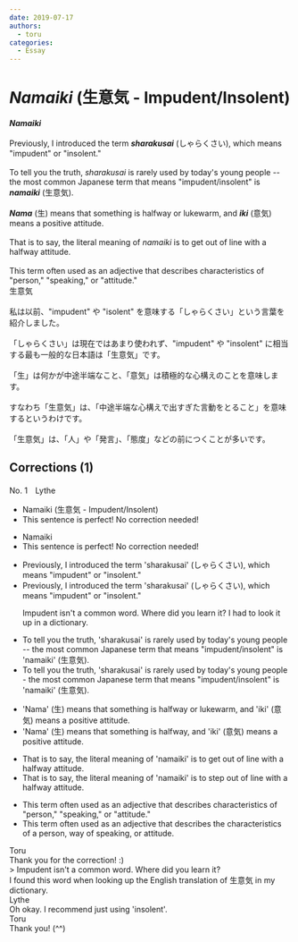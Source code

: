 ```yaml
---
date: 2019-07-17
authors:
  - toru
categories:
  - Essay
---
```


<h1 id="subject_show"><strong><em>Namaiki</strong></em> (生意気 - Impudent/Insolent)</h1>
<div class="date" hidden>Jul 17, 2019 20:13</div>
<div id="post"><div id="body_show_ori">
<strong><em>Namaiki</strong></em><br/><br/>Previously, I introduced the term <strong><em>sharakusai</em></strong> (しゃらくさい), which means "impudent" or "insolent."<br/><br/>To tell you the truth, <em>sharakusai</em> is rarely used by today's young people -- the most common Japanese term that means "impudent/insolent" is <strong><em>namaiki</em></strong> (生意気).<br/><br/><strong><em>Nama</em></strong> (生) means that something is halfway or lukewarm, and <strong><em>iki</em></strong> (意気) means a positive attitude.<br/><br/>That is to say, the literal meaning of <em>namaiki</em> is to get out of line with a halfway attitude.<br/><br/>This term often used as an adjective that describes characteristics of "person," "speaking," or "attitude."
</div></div>

<!-- more -->

<div id="post_ja"><div id="body_show_mo">
生意気<br/><br/>私は以前、"impudent" や "isolent" を意味する「しゃらくさい」という言葉を紹介しました。<br/><br/>「しゃらくさい」は現在ではあまり使われず、"impudent" や "insolent" に相当する最も一般的な日本語は「生意気」です。<br/><br/>「生」は何かが中途半端なこと、「意気」は積極的な心構えのことを意味します。<br/><br/>すなわち「生意気」は、「中途半端な心構えで出すぎた言動をとること」を意味するというわけです。<br/><br/>「生意気」は、「人」や「発言」、「態度」などの前につくことが多いです。
</div></div>

## Corrections (1)
<div id="block"><div class="first_name"> No. 1　<span class="just_name">Lythe</span></div><div id="block2">
<ul class="correction_field">
<li class="incorrect">Namaiki (生意気 - Impudent/Insolent)</li>
<li class="corrected perfect">This sentence is perfect! No correction needed!</li>
</ul>
<ul class="correction_field">
<li class="incorrect">Namaiki</li>
<li class="corrected perfect">This sentence is perfect! No correction needed!</li>
</ul>
<ul class="correction_field">
<li class="incorrect">Previously, I introduced the term 'sharakusai' (しゃらくさい), which means "impudent" or "insolent."</li>
<li class="corrected correct">
Previously, I introduced the term 'sharakusai' (しゃらくさい), which means "impudent" or "insolent."
<p class="correction_comment">Impudent isn't a common word. Where did you learn it? I had to look it up in a dictionary.</p>
</li>
</ul>
<ul class="correction_field">
<li class="incorrect">To tell you the truth, 'sharakusai' is rarely used by today's young people -- the most common Japanese term that means "impudent/insolent" is 'namaiki' (生意気).</li>
<li class="corrected correct">
To tell you the truth, 'sharakusai' is rarely used by today's young people - the most common Japanese term that means "impudent/insolent" is 'namaiki' (生意気).
</li>
</ul>
<ul class="correction_field">
<li class="incorrect">'Nama' (生) means that something is halfway or lukewarm, and 'iki' (意気) means a positive attitude.</li>
<li class="corrected correct">
'Nama' (生) means that something is halfway, and 'iki' (意気) means a positive attitude.
</li>
</ul>
<ul class="correction_field">
<li class="incorrect">That is to say, the literal meaning of 'namaiki' is to get out of line with a halfway attitude.</li>
<li class="corrected correct">
That is to say, the literal meaning of 'namaiki' is to <span class="f_red">step </span>out of line with a halfway attitude.
</li>
</ul>
<ul class="correction_field">
<li class="incorrect">This term often used as an adjective that describes characteristics of "person," "speaking," or "attitude."</li>
<li class="corrected correct">
This term often used as an adjective that describes <span class="f_red">the </span>characteristics of a person, <span class="f_red">way of</span> speaking, or attitude.
</li>
</ul>
</div><div class="name"><span class="just_name">Toru</span><br>
Thank you for the correction! :)<br/>&gt; Impudent isn't a common word. Where did you learn it?<br/>I found this word when looking up the English translation of 生意気 in my dictionary.
</div>
<div class="name"><span class="just_name">Lythe</span><br>
Oh okay. I recommend just using 'insolent'.
</div>
<div class="name"><span class="just_name">Toru</span><br>
Thank you! (^^)
</div>
</div>
